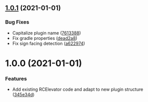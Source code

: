 ## [1.0.1](https://github.com/raidcraft/rcelevator/compare/v1.0.0...v1.0.1) (2021-01-01)


### Bug Fixes

* Capitalize plugin name ([7613388](https://github.com/raidcraft/rcelevator/commit/76133888c780a0d0b31ae7c104c3e5c869cc081a))
* Fix gradle properties ([dead2a8](https://github.com/raidcraft/rcelevator/commit/dead2a8ac496e5ebc8ea945e45cf92d7b30c0be0))
* Fix sign facing detection ([a622974](https://github.com/raidcraft/rcelevator/commit/a6229745dfabccfab0596177bf9a825e209b515f))

# 1.0.0 (2021-01-01)


### Features

* Add existing RCElevator code and adapt to new plugin structure ([345e34d](https://github.com/raidcraft/rcelevator/commit/345e34dcbbb0e222c2ec3d5f82278917ee324d4d))
